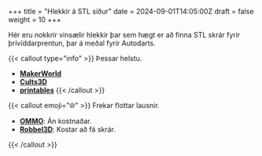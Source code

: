 +++
title = "Hlekkir á STL síður"
date = 2024-09-01T14:05:00Z
draft = false
weight = 10
+++

Hér eru nokkrir vinsælir hlekkir þar sem hægt er að finna STL skrár fyrir þrívíddarprentun, þar á meðal fyrir Autodarts.

{{< callout type="info" >}}
Þessar helstu.
- **[MakerWorld](https://makerworld.com/en/search/models?keyword=dart+light)**
- **[Cults3D](https://cults3d.com/en/search?q=dartboard+light)**
- **[printables](https://www.printables.com/search/models?ctx=models&q=Autodarts)**
{{< /callout >}}

{{< callout emoji="🌐" >}}
Frekar flottar lausnir.
- **[OMMO](https://makerworld.com/en/models/1124401-dartboard-led-light-autodarts?from=recommend#profileId-1147539)**: Án kostnaðar.
- **[Robbel3D](https://cults3d.com/en/3d-model/gadget/steeldart-score-system-wie-autodarts)**: Kostar að fá skrár.

{{< /callout >}}

